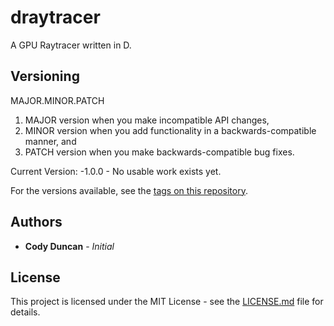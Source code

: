 # draytracer

A GPU Raytracer written in D.

## Versioning

MAJOR.MINOR.PATCH
1. MAJOR version when you make incompatible API changes,
2. MINOR version when you add functionality in a backwards-compatible manner, and
3. PATCH version when you make backwards-compatible bug fixes.

Current Version: -1.0.0 - No usable work exists yet.

For the versions available, see the [tags on this repository](https://github.com/your/project/tags). 

## Authors

* **Cody Duncan** - *Initial*

## License

This project is licensed under the MIT License - see the [LICENSE.md](LICENSE.md) file for details.

